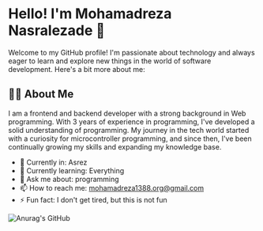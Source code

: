 # Hello! I'm Mohamadreza Nasralezade 👋

Welcome to my GitHub profile! I'm passionate about technology and always eager to learn and explore new things in the world of software development. Here's a bit more about me:

## 🧑‍💻 About Me

I am a frontend and backend developer with a strong background in Web programming. With 3 years of experience in programming, I've developed a solid understanding of programming. My journey in the tech world started with a curiosity for microcontroller programming, and since then, I've been continually growing my skills and expanding my knowledge base.

- 🔭 Currently in: Asrez
- 🌱 Currently learning: Everything
- 💬 Ask me about: programming
- 📫 How to reach me: mohamadreza1388.org@gmail.com
- ⚡ Fun fact: I don't get tired, but this is not fun

![Anurag's GitHub](https://github-readme-stats.vercel.app/api?username=tikrack&show_icons=true&theme=tokyonight)
